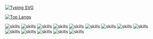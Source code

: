 <div align="center">
  
</div>

[![Typing SVG](https://readme-typing-svg.demolab.com?font=Fire+Code&duration=2000&pause=1000&color=1F6FEB&background=FFFFFF00&center=true&vCenter=true&width=1080&lines=Estudante+da+42+Porto)](https://git.io/typing-svg)

[![Top Langs](https://github-readme-stats.vercel.app/api/top-langs/?username=akitaonrails&layout=compact&hide_border=true&theme=transparent&card_width=1080px&hide_title=true&text_color=ebebeb&langs_count=6)](https://github.com/anuraghazra/github-readme-stats)

![skills](https://skillicons.dev/icons?i=html&theme=light)
![skills](https://skillicons.dev/icons?i=css&theme=light)
![skills](https://skillicons.dev/icons?i=bash&theme=light)
![skills](https://skillicons.dev/icons?i=bootstrap&theme=light)
![skills](https://skillicons.dev/icons?i=powershell&theme=light)
![skills](https://skillicons.dev/icons?i=c&theme=light)
![skills](https://skillicons.dev/icons?i=ai&theme=light)
![skills](https://skillicons.dev/icons?i=ps&theme=light)
![skills](https://skillicons.dev/icons?i=js&theme=light)
![skills](https://skillicons.dev/icons?i=linkedin&theme=light)
![skills](https://skillicons.dev/icons?i=react&theme=light)
![skills](https://skillicons.dev/icons?i=py&theme=light)
![skills](https://skillicons.dev/icons?i=vim&theme=light)
![skills](https://skillicons.dev/icons?i=vscode&theme=light)
